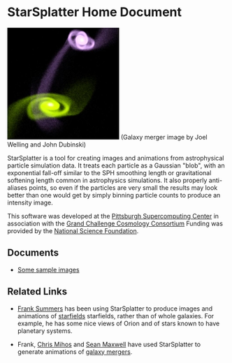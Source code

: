 # StarSplatter Home Document #

![picture of galaxies colliding](big_merger_4_small.jpg)
(Galaxy merger image by Joel Welling and John Dubinski)

StarSplatter is a tool for creating images and animations from astrophysical
particle simulation data.  It treats each particle as a Gaussian "blob",
with an exponential fall-off similar to the SPH smoothing length or
gravitational softening length common in astrophysics simulations.  It
also properly anti-aliases points, so even if the particles are very small
the results may look better than one would get by simply binning particle
counts to produce an intensity image.

<!-- 
StarSplatter runs under the control of the 
<a href="http://sunscript.sun.com/">Tcl</a> scripting language 
(see also <a href="http://www.neosoft.com/tcl/tclhtml/Tcl.html">here</a>).
This allows it to be easily integrated with other programs;  it is also
easy to set up scripts to render animations.  StarSplatter is designed
to work with 
<a href="http://hermes.astro.washington.edu/tools/TIPSY/">TIPSY</a>, a
package for analyzing particle simulation data.
-->

This software was developed at the
[Pittsburgh Supercomputing Center](https://www.psc.edu)
in association with the 
[Grand Challenge Cosmology Consortium](http://zeus.ncsa.uiuc.edu:8080/GC3_Home_Page.html)
Funding was provided by the
[National Science Foundation](https://www.nsf.gov/).

## Documents ##

* [Some sample images](samples.md)
<!-- <li><a href="starsplatter_users_guide_tcl.html">StarSplatter Tcl User's Guide</a> -->
<!-- <li><a href="ftp://ftp.psc.edu/pub/starsplatter">Download the Software</a> -->

## Related Links ##

* [Frank Summers]("http://research.amnh.org/~summers/")
has been using StarSplatter to produce images and
animations of 
[starfields]("http://research.amnh.org/~summers/starsplatter/starsplatter.html")
starfields</a>, rather than of whole galaxies.  For example, he has
some nice views of Orion and of stars known to have planetary systems.

* Frank, [Chris Mihos]("http://burro.astr.cwru.edu/")
and [Sean Maxwell](http://burro.astr.cwru.edu/maxwell/)
have used StarSplatter to generate animations of 
[galaxy mergers](http://research.amnh.org/~summers/mihos/mihos.html).

